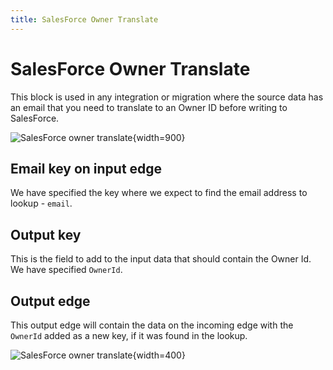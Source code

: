 ```yaml
---
title: SalesForce Owner Translate
---
```


# SalesForce Owner Translate

This block is used in any integration or migration where the source data has an email
that you need to translate to an Owner ID before writing to SalesForce.

![SalesForce owner translate](/img/flows/blocks/salesforce/sf-owner-translate.png){width=900}

## Email key on input edge
We have specified the key where we expect to find the email address to lookup - `email`.

## Output key
This is the field to add to the input data that should contain the Owner Id. We have specified `OwnerId`.

## Output edge
This output edge will contain the data on the incoming edge with the `OwnerId` added as a new key, if it was found in the lookup.

![SalesForce owner translate](/img/flows/blocks/salesforce/sf-owner-translate-data.png){width=400}

